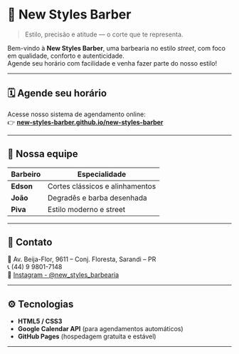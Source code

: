 # 💈 New Styles Barber

> Estilo, precisão e atitude — o corte que te representa.

Bem-vindo à **New Styles Barber**, uma barbearia no estilo *street*, com foco em qualidade, conforto e autenticidade.  
Agende seu horário com facilidade e venha fazer parte do nosso estilo!

---

## 🗓️ Agende seu horário

Acesse nosso sistema de agendamento online:  
👉 [**new-styles-barber.github.io/new-styles-barber**](https://seuusuario.github.io/new-styles-barber)

---

## 👥 Nossa equipe

| Barbeiro | Especialidade |
|-----------|----------------|
| **Edson** | Cortes clássicos e alinhamentos |
| **João** | Degradês e barba desenhada |
| **Piva** | Estilo moderno e street |

---

## 💬 Contato

📍 Av. Beija-Flor, 9611 – Conj. Floresta, Sarandi – PR  
📞 (44) 9 9801-7148  
📸 [Instagram - @new_styles_barbearia](https://www.instagram.com/new_styles_barbearia)

---

## ⚙️ Tecnologias

- **HTML5 / CSS3**
- **Google Calendar API** (para agendamentos automáticos)
- **GitHub Pages** (hospedagem gratuita e estável)

---
